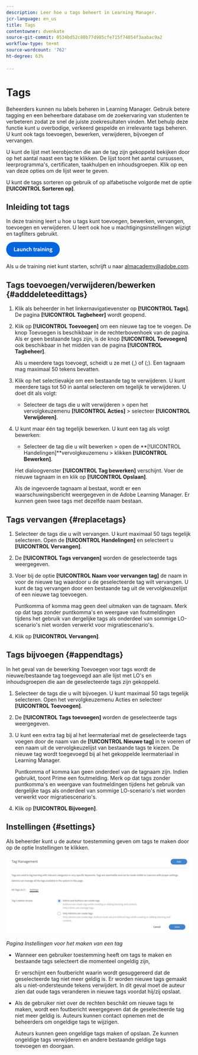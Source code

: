 ```yaml
---
description: Leer hoe u tags beheert in Learning Manager.
jcr-language: en_us
title: Tags
contentowner: dvenkate
source-git-commit: 0534bd52c80b77d985cfe715f74054f3aabac9a2
workflow-type: tm+mt
source-wordcount: '762'
ht-degree: 63%

---
```




# Tags

Beheerders kunnen nu labels beheren in Learning Manager. Gebruik betere tagging en een beheerbare database om de zoekervaring van studenten te verbeteren zodat ze snel de juiste zoekresultaten vinden. Met behulp deze functie kunt u overbodige, verkeerd gespelde en irrelevante tags beheren. U kunt ook tags toevoegen, bewerken, verwijderen, bijvoegen of vervangen.

U kunt de lijst met leerobjecten die aan de tag zijn gekoppeld bekijken door op het aantal naast een tag te klikken. De lijst toont het aantal cursussen, leerprogramma&#39;s, certificaten, taakhulpen en inhoudsgroepen. Klik op een van deze opties om de lijst weer te geven.

U kunt de tags sorteren op gebruik of op alfabetische volgorde met de optie **[!UICONTROL Sorteren op]**.

## Inleiding tot tags

In deze training leert u hoe u tags kunt toevoegen, bewerken, vervangen, toevoegen en verwijderen. U leert ook hoe u machtigingsinstellingen wijzigt en tagfilters gebruikt.

[![knop](assets/launch-training-button.png)](https://learningmanager.adobe.com/app/learner?accountId=98632&amp;sdid=5S7K7ZCT&amp;mv=display&amp;mv2=display#/course/8318920)

Als u de training niet kunt starten, schrijft u naar <almacademy@adobe.com>.

## Tags toevoegen/verwijderen/bewerken {#adddeleteedittags}

1. Klik als beheerder in het linkernavigatievenster op **[!UICONTROL Tags]**. De pagina **[!UICONTROL Tagbeheer]** wordt geopend.
1. Klik op **[!UICONTROL Toevoegen]** om een nieuwe tag toe te voegen. De knop Toevoegen is beschikbaar in de rechterbovenhoek van de pagina. Als er geen bestaande tags zijn, is de knop **[!UICONTROL Toevoegen]** ook beschikbaar in het midden van de pagina **[!UICONTROL Tagbeheer]**.

   Als u meerdere tags toevoegt, scheidt u ze met (,) of (;). Een tagnaam mag maximaal 50 tekens bevatten.

1. Klik op het selectievakje om een bestaande tag te verwijderen. U kunt meerdere tags tot 50 in aantal selecteren om tegelijk te verwijderen. U doet dit als volgt:

   * Selecteer de tags die u wilt verwijderen > open het vervolgkeuzemenu **[!UICONTROL Acties]** > selecteer **[!UICONTROL Verwijderen]**.

1. U kunt maar één tag tegelijk bewerken. U kunt een tag als volgt bewerken:

   * Selecteer de tag die u wilt bewerken > open de **[!UICONTROL Handelingen]**vervolgkeuzemenu > klikken **[!UICONTROL Bewerken]**.

   Het dialoogvenster **[!UICONTROL Tag bewerken]** verschijnt. Voer de nieuwe tagnaam in en klik op **[!UICONTROL Opslaan]**.

   Als de ingevoerde tagnaam al bestaat, wordt er een waarschuwingsbericht weergegeven in de Adobe Learning Manager. Er kunnen geen twee tags met dezelfde naam bestaan.

## Tags vervangen {#replacetags}

1. Selecteer de tags die u wilt vervangen. U kunt maximaal 50 tags tegelijk selecteren. Open de **[!UICONTROL Handelingen]** en selecteert u **[!UICONTROL Vervangen]**.
1. De **[!UICONTROL Tags vervangen]** worden de geselecteerde tags weergegeven.

1. Voer bij de optie **[!UICONTROL Naam voor vervangen tag]** de naam in voor de nieuwe tag waardoor u de geselecteerde tag wilt vervangen. U kunt de tag vervangen door een bestaande tag uit de vervolgkeuzelijst of een nieuwe tag toevoegen.

   Puntkomma of komma mag geen deel uitmaken van de tagnaam.  Merk op dat tags zonder puntkomma&#39;s en weergave van foutmeldingen tijdens het gebruik van dergelijke tags als onderdeel van sommige LO-scenario&#39;s niet worden verwerkt voor migratiescenario&#39;s.

1. Klik op **[!UICONTROL Vervangen]**.

## Tags bijvoegen {#appendtags}

In het geval van de bewerking Toevoegen voor tags wordt de nieuwe/bestaande tag toegevoegd aan alle lijst met LO&#39;s en inhoudsgroepen die aan de geselecteerde tags zijn gekoppeld.

1. Selecteer de tags die u wilt bijvoegen. U kunt maximaal 50 tags tegelijk selecteren. Open het vervolgkeuzemenu Acties en selecteer **[!UICONTROL Toevoegen]**.
1. De  **[!UICONTROL Tags toevoegen]** worden de geselecteerde tags weergegeven.
1. U kunt een extra tag bij al het leermateriaal met de geselecteerde tags voegen door de naam van de **[!UICONTROL Nieuwe tag]** in te voeren of een naam uit de vervolgkeuzelijst van bestaande tags te kiezen. De nieuwe tag wordt toegevoegd bij al het gekoppelde leermateriaal in Learning Manager.

   Puntkomma of komma kan geen onderdeel van de tagnaam zijn. Indien gebruikt, toont Prime een foutmelding. Merk op dat tags zonder puntkomma&#39;s en weergave van foutmeldingen tijdens het gebruik van dergelijke tags als onderdeel van sommige LO-scenario&#39;s niet worden verwerkt voor migratiescenario&#39;s.

1. Klik op **[!UICONTROL Bijvoegen]**.

## Instellingen {#settings}

Als beheerder kunt u de auteur toestemming geven om tags te maken door op de optie Instellingen te klikken.

![](assets/unknown-1.jpeg)

*Pagina Instellingen voor het maken van een tag*

* Wanneer een gebruiker toestemming heeft om tags te maken en bestaande tags selecteert die momenteel ongeldig zijn,

  Er verschijnt een foutbericht waarin wordt gesuggereerd dat de geselecteerde tag niet meer geldig is. Er worden nieuwe tags gemaakt als u niet-ondersteunde tekens verwijdert. In dit geval moet de auteur zien dat oude tags veranderen in nieuwe tags voordat hij/zij opslaat.

* Als de gebruiker niet over de rechten beschikt om nieuwe tags te maken, wordt een foutbericht weergegeven dat de geselecteerde tag niet meer geldig is. Auteurs kunnen contact opnemen met de beheerders om ongeldige tags te wijzigen.

  Auteurs kunnen geen ongeldige tags maken of opslaan. Ze kunnen ongeldige tags verwijderen en andere bestaande geldige tags toevoegen en doorgaan.
